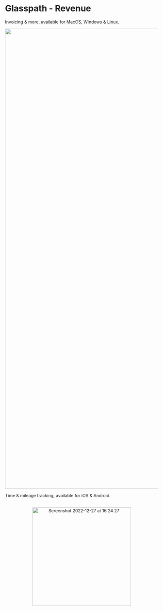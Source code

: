 # Glasspath - Revenue

Invoicing & more, available for MacOS, Windows & Linux.
<p align="center">
<img width="1519" alt="revenue-preview" src="https://user-images.githubusercontent.com/16516303/209685917-d39c55ee-1056-448e-8ba6-a3e16f724022.png">
</p>

Time & mileage tracking, available for iOS & Android.
<br>
<br>
<p align="center">
<img width="325" alt="Screenshot 2022-12-27 at 16 24 27" src="https://user-images.githubusercontent.com/16516303/209687334-08946c4d-d956-4857-ae92-28766b293ef8.png">
</p>

